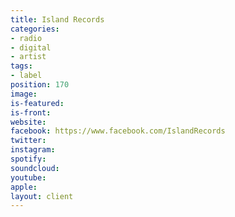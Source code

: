 ```yaml
---
title: Island Records
categories:
- radio
- digital
- artist
tags:
- label
position: 170
image: 
is-featured: 
is-front: 
website: 
facebook: https://www.facebook.com/IslandRecords
twitter: 
instagram: 
spotify: 
soundcloud: 
youtube: 
apple: 
layout: client
---
```


